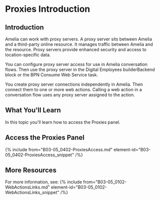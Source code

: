 # Proxies Introduction

## Introduction

Amelia can work with proxy servers. A proxy server sits between Amelia and a third-party online resource. It manages traffic between Amelia and the resource. Proxy servers provide enhanced security and access to location-specific data.

You can configure proxy server access for use in Amelia conversation flows. Then use the proxy server in the Digital Employees builderBackend block or the BPN Consume Web Service task.

You create proxy server connections independently in  Amelia. Then connect them to one or more web actions. Calling a web action in a conversation flow uses any proxy server assigned to the action.

## What You'll Learn

In this topic you'll learn how to access the Proxies panel.

## Access the Proxies Panel

{% include from="B03-05_0402-ProxiesAccess.md" element-id="B03-05_0402-ProxiesAccess_snippet" /%}

## More Resources

For more information, see:
{% include from="B03-05_0102-WebActionsLinks.md" element-id="B03-05_0102-WebActionsLinks_snippet" /%}

